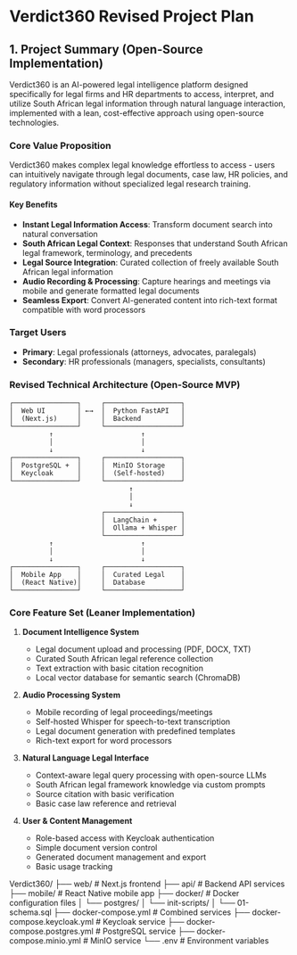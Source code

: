 # Verdict360 Revised Project Plan

## 1. Project Summary (Open-Source Implementation)

Verdict360 is an AI-powered legal intelligence platform designed specifically for legal firms and HR departments to access, interpret, and utilize South African legal information through natural language interaction, implemented with a lean, cost-effective approach using open-source technologies.

### Core Value Proposition

Verdict360 makes complex legal knowledge effortless to access - users can intuitively navigate through legal documents, case law, HR policies, and regulatory information without specialized legal research training.

#### Key Benefits

- **Instant Legal Information Access**: Transform document search into natural conversation
- **South African Legal Context**: Responses that understand South African legal framework, terminology, and precedents
- **Legal Source Integration**: Curated collection of freely available South African legal information
- **Audio Recording & Processing**: Capture hearings and meetings via mobile and generate formatted legal documents
- **Seamless Export**: Convert AI-generated content into rich-text format compatible with word processors

### Target Users

- **Primary**: Legal professionals (attorneys, advocates, paralegals)
- **Secondary**: HR professionals (managers, specialists, consultants)

### Revised Technical Architecture (Open-Source MVP)

```
┌────────────────┐     ┌───────────────────┐
│  Web UI        │ ←→  │  Python FastAPI   │
│  (Next.js)     │     │  Backend          │
└────────────────┘     └───────────────────┘
          ↑                      ↑
          │                      │
          ↓                      ↓
┌────────────────┐     ┌───────────────────┐
│  PostgreSQL +  │     │  MinIO Storage    │
│  Keycloak      │     │  (Self-hosted)    │
└────────────────┘     └───────────────────┘
                              ↑
                              │
                              ↓
                       ┌───────────────────┐
                       │  LangChain +      │
                       │  Ollama + Whisper │
                       └───────────────────┘
          ↑                      ↑
          │                      │
          ↓                      ↓
┌────────────────┐     ┌───────────────────┐
│  Mobile App    │     │  Curated Legal    │
│  (React Native)│     │  Database         │
└────────────────┘     └───────────────────┘
```

### Core Feature Set (Leaner Implementation)

1. **Document Intelligence System**

   - Legal document upload and processing (PDF, DOCX, TXT)
   - Curated South African legal reference collection
   - Text extraction with basic citation recognition
   - Local vector database for semantic search (ChromaDB)

2. **Audio Processing System**

   - Mobile recording of legal proceedings/meetings
   - Self-hosted Whisper for speech-to-text transcription
   - Legal document generation with predefined templates
   - Rich-text export for word processors

3. **Natural Language Legal Interface**

   - Context-aware legal query processing with open-source LLMs
   - South African legal framework knowledge via custom prompts
   - Source citation with basic verification
   - Basic case law reference and retrieval

4. **User & Content Management**
   - Role-based access with Keycloak authentication
   - Simple document version control
   - Generated document management and export
   - Basic usage tracking

Verdict360/
├── web/               # Next.js frontend
├── api/               # Backend API services
├── mobile/            # React Native mobile app
├── docker/            # Docker configuration files
│   └── postgres/
│       └── init-scripts/
│           └── 01-schema.sql
├── docker-compose.yml             # Combined services
├── docker-compose.keycloak.yml    # Keycloak service
├── docker-compose.postgres.yml    # PostgreSQL service
├── docker-compose.minio.yml       # MinIO service
└── .env                           # Environment variables
